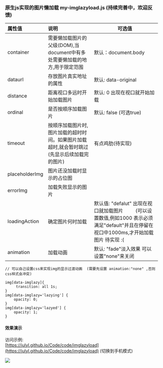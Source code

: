 
### 原生js实现的图片懒加载  my-imglazyload.js (持续完善中，欢迎反馈)



| 属性值 | 说明  | 可选值 |   
| :---------|:------------| -----|
| container     | 需要懒加载图片的父级(DOM),当document中有多处需要懒加载的地方,用于限定范围 | 默认：document.body |
| dataurl  |  存放图片真实地址的属性        |   默认: data-original |
| distance|     距离视口多远时开始加载图片  |   默认: 0  出现在视口就开始加载  |
|ordinal |   是否按顺序加载图片　　　     |   默认: false   (可选true)  |
| timeout|    按顺序加载图片时,图片加载的超时时间。如果图片加载超时,就会暂时跳过(先显示后续加载完的图片)  | 有点鸡肋(待实现)        |
| placeholderImg|    图片还没加载时显示的占位图    |     |
| errorImg|     加载失败显示的图片   |     |
| loadingAction|   确定图片何时加载　　　    |  默认值: "defalut" 出现在视口就加载图片 　      　(可以设置数值,例如1000 表示必须满足"default"并且在停留在视口中1000ms,才开始加载图片   待实现 :( |
|animation|      加载动画　　　　  |   默认: "fade"淡入效果   可以设置"none"来关闭  |

```
// 可以自己设置css来实现img的显示过渡动画  (需要先设置 animation:"none" ,否则css样式会冲突)

img[data-imglazy]{
     transition: all 1s;
}
img[data-imglazy='lazying'] {    
    opacity: 0;
}
img[data-imglazy='lazyed'] {
    opacity: 1;
}

```
#### 效果演示

访问示例:  
[https://julyl.github.io/Code/code/imglazyload](https://julyl.github.io/Code/code/imglazyload)  (切换到手机模式)

[![](http://qr.api.cli.im/qr?data=https%253A%252F%252Fjulyl.github.io%252FCode%252Fcode%252Fimglazyload%252F&level=H&transparent=false&bgcolor=%23ffffff&forecolor=%23000000&blockpixel=12&marginblock=1&logourl=&size=280&kid=cliim&key=43a4e9cf9dee90ba7d69952f67a1a6c0)](https://julyl.github.io/Code/code/imglazyload)


